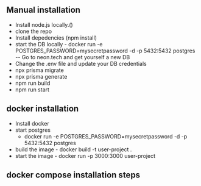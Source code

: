 ## Manual installation
 - Install node.js locally.()
 - clone the repo
 - Install depedencies (npm install)
 - start the DB locally
        - docker run -e POSTGRES_PASSWORD=mysecretpassword -d -p 5432:5432 postgres
        -- Go to neon.tech and get yourself a new DB
 -  Change the .env file and update your DB credentials
 - npx prisma migrate
 - npx prisma generate
 - npm run build
 - npm run start

 ## docker installation

 - Install docker
 - start postgres
   - docker run -e POSTGRES_PASSWORD=mysecretpassword -d -p 5432:5432 postgres
 - build the image - docker build -t user-project .
 - start the image - docker run -p 3000:3000 user-project

 ## docker compose installation steps
